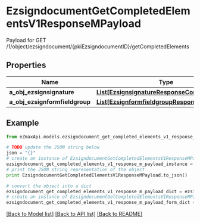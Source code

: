 # EzsigndocumentGetCompletedElementsV1ResponseMPayload

Payload for GET /1/object/ezsigndocument/{pkiEzsigndocumentID}/getCompletedElements

## Properties
Name | Type | Description | Notes
------------ | ------------- | ------------- | -------------
**a_obj_ezsignsignature** | [**List[EzsignsignatureResponseCompound]**](EzsignsignatureResponseCompound.md) |  | 
**a_obj_ezsignformfieldgroup** | [**List[EzsignformfieldgroupResponseCompound]**](EzsignformfieldgroupResponseCompound.md) |  | 

## Example

```python
from eZmaxApi.models.ezsigndocument_get_completed_elements_v1_response_m_payload import EzsigndocumentGetCompletedElementsV1ResponseMPayload

# TODO update the JSON string below
json = "{}"
# create an instance of EzsigndocumentGetCompletedElementsV1ResponseMPayload from a JSON string
ezsigndocument_get_completed_elements_v1_response_m_payload_instance = EzsigndocumentGetCompletedElementsV1ResponseMPayload.from_json(json)
# print the JSON string representation of the object
print EzsigndocumentGetCompletedElementsV1ResponseMPayload.to_json()

# convert the object into a dict
ezsigndocument_get_completed_elements_v1_response_m_payload_dict = ezsigndocument_get_completed_elements_v1_response_m_payload_instance.to_dict()
# create an instance of EzsigndocumentGetCompletedElementsV1ResponseMPayload from a dict
ezsigndocument_get_completed_elements_v1_response_m_payload_form_dict = ezsigndocument_get_completed_elements_v1_response_m_payload.from_dict(ezsigndocument_get_completed_elements_v1_response_m_payload_dict)
```
[[Back to Model list]](../README.md#documentation-for-models) [[Back to API list]](../README.md#documentation-for-api-endpoints) [[Back to README]](../README.md)


